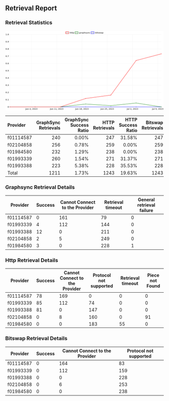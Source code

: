 ## Retrieval Report
### Retrieval Statistics
<img src="https://raw.githubusercontent.com/data-preservation-programs/filplus-checker-assets/main/filecoin-project/filecoin-plus-large-datasets/issues/1926/1688960741310.png"/>

| Provider  | GraphSync Retrievals | GraphSync Success Ratio | HTTP Retrievals | HTTP Success Ratio | Bitswap Retrievals | Bitswap Success Ratio |
| :-------- | -------------------: | ----------------------: | --------------: | -----------------: | -----------------: | --------------------: |
| f01114587 |                  240 |                   0.00% |             247 |             31.58% |                247 |                 0.00% |
| f02104858 |                  256 |                   0.78% |             259 |              0.00% |                259 |                 0.00% |
| f01984580 |                  232 |                   1.29% |             238 |              0.00% |                238 |                 0.00% |
| f01993339 |                  260 |                   1.54% |             271 |             31.37% |                271 |                 0.00% |
| f01993388 |                  223 |                   5.38% |             228 |             35.53% |                228 |                 0.00% |
| Total     |                 1211 |                   1.73% |            1243 |             19.63% |               1243 |                 0.00% |

### Graphsync Retrieval Details
| Provider  | Success | Cannot Connect to the Provider | Retrieval timeout | General retrieval failure |
| --------- | ------- | ------------------------------ | ----------------- | ------------------------- |
| f01114587 | 0       | 161                            | 79                | 0                         |
| f01993339 | 4       | 112                            | 144               | 0                         |
| f01993388 | 12      | 0                              | 211               | 0                         |
| f02104858 | 2       | 5                              | 249               | 0                         |
| f01984580 | 3       | 0                              | 228               | 1                         |

### Http Retrieval Details
| Provider  | Success | Cannot Connect to the Provider | Protocol not supported | Retrieval timeout | Piece not Found |
| --------- | ------- | ------------------------------ | ---------------------- | ----------------- | --------------- |
| f01114587 | 78      | 169                            | 0                      | 0                 | 0               |
| f01993339 | 85      | 112                            | 74                     | 0                 | 0               |
| f01993388 | 81      | 0                              | 147                    | 0                 | 0               |
| f02104858 | 0       | 8                              | 160                    | 0                 | 91              |
| f01984580 | 0       | 0                              | 183                    | 55                | 0               |

### Bitswap Retrieval Details
| Provider  | Success | Cannot Connect to the Provider | Protocol not supported |
| --------- | ------- | ------------------------------ | ---------------------- |
| f01114587 | 0       | 164                            | 83                     |
| f01993339 | 0       | 112                            | 159                    |
| f01993388 | 0       | 0                              | 228                    |
| f02104858 | 0       | 6                              | 253                    |
| f01984580 | 0       | 0                              | 238                    |
